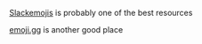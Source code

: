 [Slackemojis](https://slackmojis.com/) is probably one of the best resources

[emoji.gg](https://emoji.gg/) is another good place


